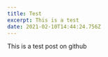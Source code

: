 ```yaml
---
title: Test
excerpt: This is a test
date: 2021-02-10T14:44:24.756Z
---
```

This is a test post on github